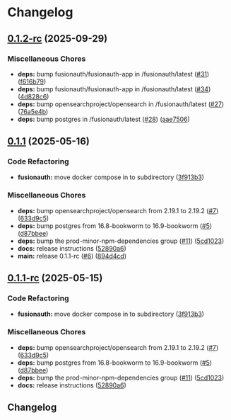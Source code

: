 # Changelog

## [0.1.2-rc](https://github.com/sonderformat-llc/fusionauth-e2e-test-boilerplate-sdk/compare/v0.1.1...v0.1.2-rc) (2025-09-29)


### Miscellaneous Chores

* **deps:** bump fusionauth/fusionauth-app in /fusionauth/latest ([#31](https://github.com/sonderformat-llc/fusionauth-e2e-test-boilerplate-sdk/issues/31)) ([f616b79](https://github.com/sonderformat-llc/fusionauth-e2e-test-boilerplate-sdk/commit/f616b791d62a35a350af47d19b3c6a3d176458ec))
* **deps:** bump fusionauth/fusionauth-app in /fusionauth/latest ([#34](https://github.com/sonderformat-llc/fusionauth-e2e-test-boilerplate-sdk/issues/34)) ([4d828c6](https://github.com/sonderformat-llc/fusionauth-e2e-test-boilerplate-sdk/commit/4d828c64e9dc8db5bef1e59ba314bffc74e5461b))
* **deps:** bump opensearchproject/opensearch in /fusionauth/latest ([#27](https://github.com/sonderformat-llc/fusionauth-e2e-test-boilerplate-sdk/issues/27)) ([76a5e4b](https://github.com/sonderformat-llc/fusionauth-e2e-test-boilerplate-sdk/commit/76a5e4bd0f1e4a411b368d7b0ad6501bd2050650))
* **deps:** bump postgres in /fusionauth/latest ([#28](https://github.com/sonderformat-llc/fusionauth-e2e-test-boilerplate-sdk/issues/28)) ([aae7506](https://github.com/sonderformat-llc/fusionauth-e2e-test-boilerplate-sdk/commit/aae7506a683703ed2b891156addfd845dc21f907))

## [0.1.1](https://github.com/sonderformat-llc/fusionauth-e2e-test-boilerplate-sdk/compare/v0.1.0...v0.1.1) (2025-05-16)


### Code Refactoring

* **fusionauth:** move docker compose in to subdirectory ([3f913b3](https://github.com/sonderformat-llc/fusionauth-e2e-test-boilerplate-sdk/commit/3f913b35538f28f3134ce09c9001498ebae17d99))


### Miscellaneous Chores

* **deps:** bump opensearchproject/opensearch from 2.19.1 to 2.19.2 ([#7](https://github.com/sonderformat-llc/fusionauth-e2e-test-boilerplate-sdk/issues/7)) ([633d9c5](https://github.com/sonderformat-llc/fusionauth-e2e-test-boilerplate-sdk/commit/633d9c5a9ef182ad0f4546ca350e94adcefa2d41))
* **deps:** bump postgres from 16.8-bookworm to 16.9-bookworm ([#5](https://github.com/sonderformat-llc/fusionauth-e2e-test-boilerplate-sdk/issues/5)) ([d87bbee](https://github.com/sonderformat-llc/fusionauth-e2e-test-boilerplate-sdk/commit/d87bbee5ede28edb1bb3ce48dba503af202a68df))
* **deps:** bump the prod-minor-npm-dependencies group ([#11](https://github.com/sonderformat-llc/fusionauth-e2e-test-boilerplate-sdk/issues/11)) ([5cd1023](https://github.com/sonderformat-llc/fusionauth-e2e-test-boilerplate-sdk/commit/5cd1023ef33c807b93ce6bcffcb08a9dd89ac175))
* **docs:** release instructions ([52890a6](https://github.com/sonderformat-llc/fusionauth-e2e-test-boilerplate-sdk/commit/52890a6d32fb5b8148262b5092da11e730ddc784))
* **main:** release 0.1.1-rc ([#6](https://github.com/sonderformat-llc/fusionauth-e2e-test-boilerplate-sdk/issues/6)) ([894d4cd](https://github.com/sonderformat-llc/fusionauth-e2e-test-boilerplate-sdk/commit/894d4cd46b94e73acf2123096b418a8c9143fde8))

## [0.1.1-rc](https://github.com/sonderformat-llc/fusionauth-e2e-test-boilerplate-sdk/compare/v0.1.0...v0.1.1-rc) (2025-05-15)


### Code Refactoring

* **fusionauth:** move docker compose in to subdirectory ([3f913b3](https://github.com/sonderformat-llc/fusionauth-e2e-test-boilerplate-sdk/commit/3f913b35538f28f3134ce09c9001498ebae17d99))


### Miscellaneous Chores

* **deps:** bump opensearchproject/opensearch from 2.19.1 to 2.19.2 ([#7](https://github.com/sonderformat-llc/fusionauth-e2e-test-boilerplate-sdk/issues/7)) ([633d9c5](https://github.com/sonderformat-llc/fusionauth-e2e-test-boilerplate-sdk/commit/633d9c5a9ef182ad0f4546ca350e94adcefa2d41))
* **deps:** bump postgres from 16.8-bookworm to 16.9-bookworm ([#5](https://github.com/sonderformat-llc/fusionauth-e2e-test-boilerplate-sdk/issues/5)) ([d87bbee](https://github.com/sonderformat-llc/fusionauth-e2e-test-boilerplate-sdk/commit/d87bbee5ede28edb1bb3ce48dba503af202a68df))
* **deps:** bump the prod-minor-npm-dependencies group ([#11](https://github.com/sonderformat-llc/fusionauth-e2e-test-boilerplate-sdk/issues/11)) ([5cd1023](https://github.com/sonderformat-llc/fusionauth-e2e-test-boilerplate-sdk/commit/5cd1023ef33c807b93ce6bcffcb08a9dd89ac175))
* **docs:** release instructions ([52890a6](https://github.com/sonderformat-llc/fusionauth-e2e-test-boilerplate-sdk/commit/52890a6d32fb5b8148262b5092da11e730ddc784))

## Changelog
